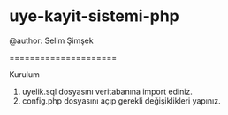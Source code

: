 uye-kayit-sistemi-php
=====================

@author: Selim Şimşek

=====================

Kurulum

1. uyelik.sql dosyasını veritabanına import ediniz.
2. config.php dosyasını açıp gerekli değişiklikleri yapınız.
